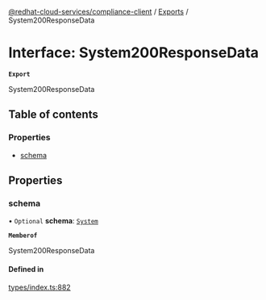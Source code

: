 [@redhat-cloud-services/compliance-client](../README.md) / [Exports](../modules.md) / System200ResponseData

# Interface: System200ResponseData

**`Export`**

System200ResponseData

## Table of contents

### Properties

- [schema](System200ResponseData.md#schema)

## Properties

### schema

• `Optional` **schema**: [`System`](System.md)

**`Memberof`**

System200ResponseData

#### Defined in

[types/index.ts:882](https://github.com/AsToNlele/javascript-clients/blob/main/packages/compliance/types/index.ts#L882)
